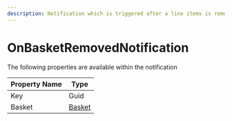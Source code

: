 ```yaml
---
description: Notification which is triggered after a line items is removed from the Basket
---
```


# OnBasketRemovedNotification

The following properties are available within the notification

| Property Name | Type                                                     |
| ------------- | -------------------------------------------------------- |
| Key           | Guid                                                     |
| Basket        | [Basket](../../core-services/object-reference/basket.md) |

